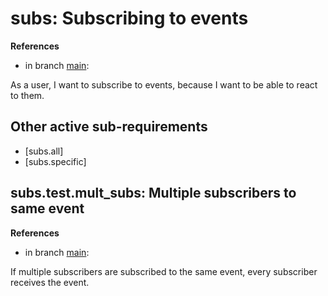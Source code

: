 # subs: Subscribing to events

**References**

- in branch [main](https://github.com/mhatzl/evident/tree/main): 

As a user, I want to subscribe to events, because I want to be able to react to them.

## Other active sub-requirements

- [<req>subs.all]
- [<req>subs.specific]

## subs.test.mult_subs: Multiple subscribers to same event

**References**

- in branch [main](https://github.com/mhatzl/evident/tree/main): 

If multiple subscribers are subscribed to the same event, every subscriber receives the event.
